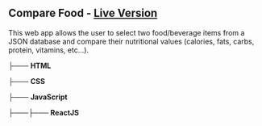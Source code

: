 ## Compare Food - [Live Version](http://kiasy.github.io/compare-food)

This web app allows the user to select two food/beverage items from a JSON database and compare their nutritional values (calories, fats, carbs, protein, vitamins, etc...).

├─── **HTML**

├─── **CSS**

├─── **JavaScript**

├───├─── **ReactJS**
